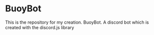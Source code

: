 # BuoyBot
This is the repository for my creation. BuoyBot. A discord bot which is created with the discord.js library 
